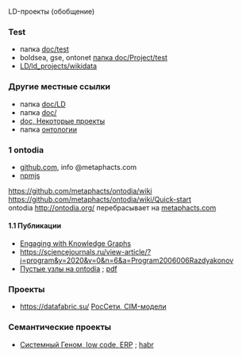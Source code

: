 LD-проекты (обобщение)

### Test
- папка [doc/test](https://github.com/bpmbpm/doc/tree/main/test)
- boldsea, gse, ontonet [папка doc/Project/test](https://github.com/bpmbpm/doc/tree/main/Project/test)
- [LD/ld_projects/wikidata](wikidata)

### Другие местные ссылки
- папка [doc/LD](https://github.com/bpmbpm/doc/tree/main/LD#ld-projects)
- папка [doc/](https://github.com/bpmbpm/doc/tree/main?tab=readme-ov-file#ld-%D0%BF%D1%80%D0%BE%D0%B5%D0%BA%D1%82%D1%8B)
- [doc, Некоторые проекты](https://github.com/bpmbpm/doc/tree/main#%D0%BD%D0%B5%D0%BA%D0%BE%D1%82%D0%BE%D1%80%D1%8B%D0%B5-%D0%BF%D1%80%D0%BE%D0%B5%D0%BA%D1%82%D1%8B)
- папка [онтологии](https://github.com/bpmbpm/doc/blob/main/LD/ontology/README.md)
### 1 ontodia
- [github.com](https://github.com/metaphacts/ontodia/), info @metaphacts.com
- [npmjs](https://www.npmjs.com/package/ontodia/v/0.6.1-dev.20171013)

https://github.com/metaphacts/ontodia/wiki  
https://github.com/metaphacts/ontodia/wiki/Quick-start  
ontodia http://ontodia.org/ перебраcывает на [metaphacts.com](https://metaphacts.com/solutions/semantic-knowledge-modeling)
 
#### 1.1 Публикации
- [Engaging with Knowledge Graphs](https://virtualtreasury.ie/archive-fever/mining-for-connections-in-the-records-knowledge-graphs)
- https://sciencejournals.ru/view-article/?j=program&y=2020&v=0&n=6&a=Program2006006Razdyakonov
- [Пустые узлы на ontodia](https://sciencejournals.ru/view-article/?j=program&y=2020&v=0&n=6&a=Program2006006Razdyakonov) ; [pdf](https://www.hse.ru/data/2024/06/17/2117979869/%D0%A0%D0%B0%D0%B7%D0%B4%D1%8C%D1%8F%D0%BA%D0%BE%D0%BD%D0%BE%D0%B2_%D1%81%D1%82%D0%B0%D1%82%D1%8C%D1%8F%205.pdf)

### Проекты
- https://datafabric.su/ [РосСети, CIM-модели](https://github.com/bpmbpm/doc/blob/main/Project/SemanticBPM/similar/PC-20.md)
### Семантические проекты
- [Системный Геном, low code, ERP](https://www.genome-it.ru/) ; [habr](https://habr.com/ru/articles/780954/)
